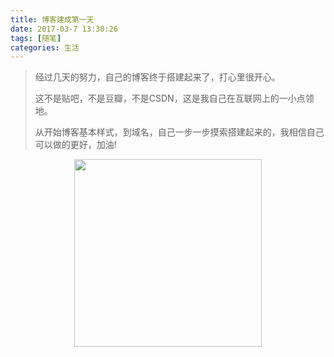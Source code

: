 ```yaml
---
title: 博客建成第一天
date: 2017-03-7 13:30:26
tags: [随笔]
categories: 生活
---
```

> 经过几天的努力，自己的博客终于搭建起来了，打心里很开心。
>
> 这不是贴吧，不是豆瓣，不是CSDN，这是我自己在互联网上的一小点领地。
>
> 从开始博客基本样式，到域名，自己一步一步摸索搭建起来的，我相信自己可以做的更好，加油!

<div align=center><img width="300" height="300" src="../../../../images/avatar.jpg" algin="center"/></div>
